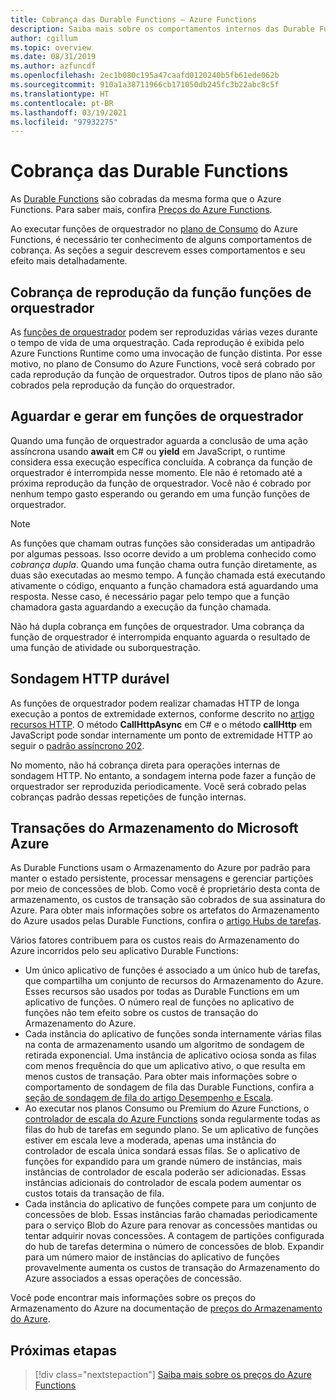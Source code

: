 ```yaml
---
title: Cobrança das Durable Functions – Azure Functions
description: Saiba mais sobre os comportamentos internos das Durable Functions e como eles afetam a cobrança do Azure Functions.
author: cgillum
ms.topic: overview
ms.date: 08/31/2019
ms.author: azfuncdf
ms.openlocfilehash: 2ec1b080c195a47caafd0120240b5fb61ede062b
ms.sourcegitcommit: 910a1a38711966cb171050db245fc3b22abc8c5f
ms.translationtype: HT
ms.contentlocale: pt-BR
ms.lasthandoff: 03/19/2021
ms.locfileid: "97932275"
---
```

# <a name="durable-functions-billing"></a>Cobrança das Durable Functions

As [Durable Functions](durable-functions-overview.md) são cobradas da mesma forma que o Azure Functions. Para saber mais, confira [Preços do Azure Functions](https://azure.microsoft.com/pricing/details/functions/).

Ao executar funções de orquestrador no [plano de Consumo](../consumption-plan.md) do Azure Functions, é necessário ter conhecimento de alguns comportamentos de cobrança. As seções a seguir descrevem esses comportamentos e seu efeito mais detalhadamente.

## <a name="orchestrator-function-replay-billing"></a>Cobrança de reprodução da função funções de orquestrador

As [funções de orquestrador](durable-functions-orchestrations.md) podem ser reproduzidas várias vezes durante o tempo de vida de uma orquestração. Cada reprodução é exibida pelo Azure Functions Runtime como uma invocação de função distinta. Por esse motivo, no plano de Consumo do Azure Functions, você será cobrado por cada reprodução da função de orquestrador. Outros tipos de plano não são cobrados pela reprodução da função do orquestrador.

## <a name="awaiting-and-yielding-in-orchestrator-functions"></a>Aguardar e gerar em funções de orquestrador

Quando uma função de orquestrador aguarda a conclusão de uma ação assíncrona usando **await** em C# ou **yield** em JavaScript, o runtime considera essa execução específica concluída. A cobrança da função de orquestrador é interrompida nesse momento. Ele não é retomado até a próxima reprodução da função de orquestrador. Você não é cobrado por nenhum tempo gasto esperando ou gerando em uma função funções de orquestrador.

> [!NOTE]
> As funções que chamam outras funções são consideradas um antipadrão por algumas pessoas. Isso ocorre devido a um problema conhecido como _cobrança dupla_. Quando uma função chama outra função diretamente, as duas são executadas ao mesmo tempo. A função chamada está executando ativamente o código, enquanto a função chamadora está aguardando uma resposta. Nesse caso, é necessário pagar pelo tempo que a função chamadora gasta aguardando a execução da função chamada.
>
> Não há dupla cobrança em funções de orquestrador. Uma cobrança da função de orquestrador é interrompida enquanto aguarda o resultado de uma função de atividade ou suborquestração.

## <a name="durable-http-polling"></a>Sondagem HTTP durável

As funções de orquestrador podem realizar chamadas HTTP de longa execução a pontos de extremidade externos, conforme descrito no [artigo recursos HTTP](durable-functions-http-features.md). O método **CallHttpAsync** em C# e o método **callHttp** em JavaScript pode sondar internamente um ponto de extremidade HTTP ao seguir o [padrão assíncrono 202](durable-functions-http-features.md#http-202-handling).

No momento, não há cobrança direta para operações internas de sondagem HTTP. No entanto, a sondagem interna pode fazer a função de orquestrador ser reproduzida periodicamente. Você será cobrado pelas cobranças padrão dessas repetições de função internas.

## <a name="azure-storage-transactions"></a>Transações do Armazenamento do Microsoft Azure

As Durable Functions usam o Armazenamento do Azure por padrão para manter o estado persistente, processar mensagens e gerenciar partições por meio de concessões de blob. Como você é proprietário desta conta de armazenamento, os custos de transação são cobrados de sua assinatura do Azure. Para obter mais informações sobre os artefatos do Armazenamento do Azure usados pelas Durable Functions, confira o [artigo Hubs de tarefas](durable-functions-task-hubs.md).

Vários fatores contribuem para os custos reais do Armazenamento do Azure incorridos pelo seu aplicativo Durable Functions:

* Um único aplicativo de funções é associado a um único hub de tarefas, que compartilha um conjunto de recursos do Armazenamento do Azure. Esses recursos são usados por todas as Durable Functions em um aplicativo de funções. O número real de funções no aplicativo de funções não tem efeito sobre os custos de transação do Armazenamento do Azure.
* Cada instância do aplicativo de funções sonda internamente várias filas na conta de armazenamento usando um algoritmo de sondagem de retirada exponencial. Uma instância de aplicativo ociosa sonda as filas com menos frequência do que um aplicativo ativo, o que resulta em menos custos de transação. Para obter mais informações sobre o comportamento de sondagem de fila das Durable Functions, confira a [seção de sondagem de fila do artigo Desempenho e Escala](durable-functions-perf-and-scale.md#queue-polling).
* Ao executar nos planos Consumo ou Premium do Azure Functions, o [controlador de escala do Azure Functions](../event-driven-scaling.md) sonda regularmente todas as filas do hub de tarefas em segundo plano. Se um aplicativo de funções estiver em escala leve a moderada, apenas uma instância do controlador de escala única sondará essas filas. Se o aplicativo de funções for expandido para um grande número de instâncias, mais instâncias de controlador de escala poderão ser adicionadas. Essas instâncias adicionais do controlador de escala podem aumentar os custos totais da transação de fila.
* Cada instância do aplicativo de funções compete para um conjunto de concessões de blob. Essas instâncias farão chamadas periodicamente para o serviço Blob do Azure para renovar as concessões mantidas ou tentar adquirir novas concessões. A contagem de partições configurada do hub de tarefas determina o número de concessões de blob. Expandir para um número maior de instâncias do aplicativo de funções provavelmente aumenta os custos de transação do Armazenamento do Azure associados a essas operações de concessão.

Você pode encontrar mais informações sobre os preços do Armazenamento do Azure na documentação de [preços do Armazenamento do Azure](https://azure.microsoft.com/pricing/details/storage/). 

## <a name="next-steps"></a>Próximas etapas

> [!div class="nextstepaction"]
> [Saiba mais sobre os preços do Azure Functions](https://azure.microsoft.com/pricing/details/functions/)
